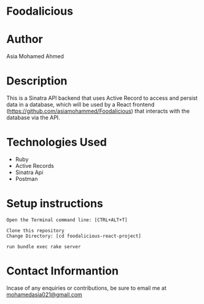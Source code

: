 # Foodalicious

# Author
Asia Mohamed Ahmed

# Description
This is a Sinatra API backend that uses Active Record to access and persist data in a database, which will be used by a React frontend (https://github.com/asiamohammed/Foodalicious) that interacts with the database via the API.

# Technologies Used
* Ruby<br>
* Active Records<br>
* Sinatra Api<br>
* Postman<br>


# Setup instructions
```
Open the Terminal command line: [CTRL+ALT+T]

Clone this repository
Change Directory: [cd foodalicious-react-project]

run bundle exec rake server

```
# Contact Informantion
Incase of any enquiries or contributions, be sure to email me at [mohamedasia021@gmail.com]()